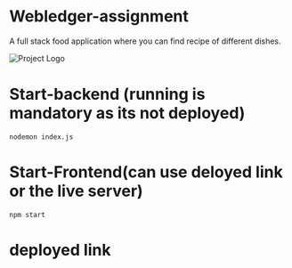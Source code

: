 # Webledger-assignment
A full stack food application where you can find recipe of different dishes.


![Project Logo](https://paste.pics/af792f6ef308884a71e1ba741718445f) 

# Start-backend (running is mandatory as its not deployed)
    nodemon index.js

# Start-Frontend(can use deloyed link or the live server)
    npm start

# deployed link
    